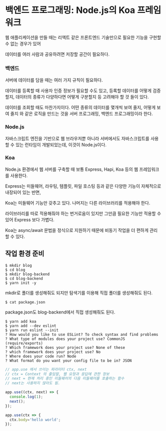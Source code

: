 # 백엔드 프로그래밍: Node.js의 Koa 프레임워크

웹 애플리케이션을 만들 때는 리엑트 같은 프론트엔드 기술만으로 필요한 기능을 구현할 수 없는 경우가 있어

데이터를 여러 사람과 공유하려면 저장할 공간이 필요하다.<br />

### 백엔드

서버에 데이터를 담을 때는 여러 가지 규칙이 필요하다.

데이터를 등록할 때 사용자 인증 정보가 필요할 수도 있고, 등록할 데이터를 어떻게 검증할지, 데이터의 종류가 다양하다면 어떻게 구분할지 등 고려해야 할 것 들이 있다.

데이터를 조회할 때도 마찬가지이다. 어떤 종류의 데이터를 몇개씩 보여 줄지, 어떻게 보여 줄지 와 같은 로직을 만드는 것을 서버 프로그래밍, 백엔드 프로그래밍이라 한다.


### Node.js

자바스크립트 엔진을 기반으로 웹 브라우저뿐 아니라 서버에서도 자바스크립트를 사용할 수 있는 런타임이 개발되었는데, 이것이 Node.js이다.

### Koa

Node.js 환경에서 웹 서버를 구축할 때 보통 Express, Hapi, Koa 등의 웹 프레임워크를 사용한다.

Express는 미들웨어, 라우팅, 템플릿, 파일 호스팅 등과 같은 다양한 기능이 자체적으로 내장되어 있는 반면, 

Koa는 미들웨어 기능만 갖추고 있다. 나머지는 다른 라이브러리를 적용해야 한다.

라이브러리를 따로 적용해줘야 하는 번거로움이 있지만 그만큼 필요한 기능만 적용할 수 있어 Express 보다 가볍다.<br />

Koa는 async/await 문법을 정식으로 지원하기 때문에 비동기 작업을 더 편하게 관리할 수 있다.


## 작업 환경 준비

```
$ mkdir blog
$ cd blog
$ mkdir blog-backend
$ cd blog-backend
$ yarn init -y
```

mkdir로 폴더를 생성해줘도 되지만 탐색기를 이용해 직접 폴더를 생성해줘도 된다.


```
$ cat package.json
```
package.json도 blog-backend에서 직접 생성해줘도 된다.


```
$ yarn add koa
$ yarn add --dev eslint
$ yarn run eslint --init
? How would you like to use ESLint? To check syntax and find problems
? What type of modules does your project use? CommonJS (require/exports)
? Which framework does your project use? None of these
? which framework does your project use? No
? Where does your code run? Node 
? What format do you want your config file to be in? JSON
```







```js
// app.use 에서 쓰이는 파라미터 ctx, next
// ctx = Context 의 줄임말, 웹 요청과 응답에 관한 정보
// next = 현재 처리 중인 미들웨어의 다음 미들웨어를 호출하는 함수
// next는 사용하지 않아도 됨.

app.use((ctx, next) => {
  console.log(1);
  next();
});

app.use(ctx => {
  ctx.body='hello world';
});
```